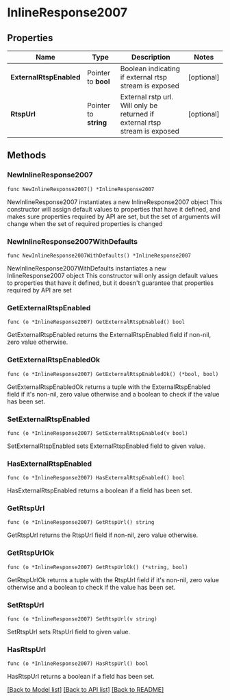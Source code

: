 # InlineResponse2007

## Properties

Name | Type | Description | Notes
------------ | ------------- | ------------- | -------------
**ExternalRtspEnabled** | Pointer to **bool** | Boolean indicating if external rtsp stream is exposed | [optional] 
**RtspUrl** | Pointer to **string** | External rstp url. Will only be returned if external rtsp stream is exposed | [optional] 

## Methods

### NewInlineResponse2007

`func NewInlineResponse2007() *InlineResponse2007`

NewInlineResponse2007 instantiates a new InlineResponse2007 object
This constructor will assign default values to properties that have it defined,
and makes sure properties required by API are set, but the set of arguments
will change when the set of required properties is changed

### NewInlineResponse2007WithDefaults

`func NewInlineResponse2007WithDefaults() *InlineResponse2007`

NewInlineResponse2007WithDefaults instantiates a new InlineResponse2007 object
This constructor will only assign default values to properties that have it defined,
but it doesn't guarantee that properties required by API are set

### GetExternalRtspEnabled

`func (o *InlineResponse2007) GetExternalRtspEnabled() bool`

GetExternalRtspEnabled returns the ExternalRtspEnabled field if non-nil, zero value otherwise.

### GetExternalRtspEnabledOk

`func (o *InlineResponse2007) GetExternalRtspEnabledOk() (*bool, bool)`

GetExternalRtspEnabledOk returns a tuple with the ExternalRtspEnabled field if it's non-nil, zero value otherwise
and a boolean to check if the value has been set.

### SetExternalRtspEnabled

`func (o *InlineResponse2007) SetExternalRtspEnabled(v bool)`

SetExternalRtspEnabled sets ExternalRtspEnabled field to given value.

### HasExternalRtspEnabled

`func (o *InlineResponse2007) HasExternalRtspEnabled() bool`

HasExternalRtspEnabled returns a boolean if a field has been set.

### GetRtspUrl

`func (o *InlineResponse2007) GetRtspUrl() string`

GetRtspUrl returns the RtspUrl field if non-nil, zero value otherwise.

### GetRtspUrlOk

`func (o *InlineResponse2007) GetRtspUrlOk() (*string, bool)`

GetRtspUrlOk returns a tuple with the RtspUrl field if it's non-nil, zero value otherwise
and a boolean to check if the value has been set.

### SetRtspUrl

`func (o *InlineResponse2007) SetRtspUrl(v string)`

SetRtspUrl sets RtspUrl field to given value.

### HasRtspUrl

`func (o *InlineResponse2007) HasRtspUrl() bool`

HasRtspUrl returns a boolean if a field has been set.


[[Back to Model list]](../README.md#documentation-for-models) [[Back to API list]](../README.md#documentation-for-api-endpoints) [[Back to README]](../README.md)


